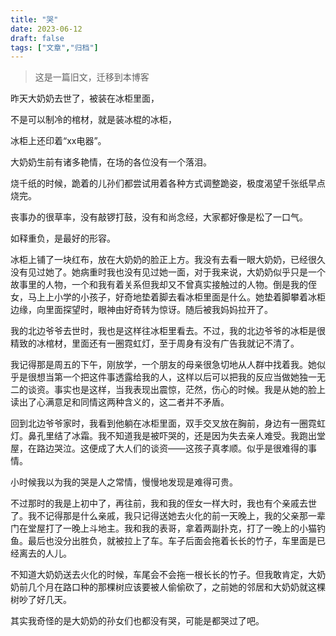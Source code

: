 ```yaml
---
title: "哭"
date: 2023-06-12
draft: false
tags: ["文章","归档"]
---
```


> 这是一篇旧文，迁移到本博客
> 

昨天大奶奶去世了，被装在冰柜里面，

不是可以制冷的棺材，就是装冰棍的冰柜，

冰柜上还印着“xx电器”。

大奶奶生前有诸多艳情，在场的各位没有一个落泪。

烧千纸的时候，跪着的儿孙们都尝试用着各种方式调整跪姿，极度渴望千张纸早点烧完。

丧事办的很草率，没有敲锣打鼓，没有和尚念经，大家都好像是松了一口气。

如释重负，是最好的形容。

冰柜上铺了一块红布，放在大奶奶的脸正上方。我没有去看一眼大奶奶，已经很久没有见过她了。她病重时我也没有见过她一面，对于我来说，大奶奶似乎只是一个故事里的人物，一个和我有着关系但我却又不曾真实接触过的人物。倒是我的侄女，马上上小学的小孩子，好奇地垫着脚去看冰柜里面是什么。她垫着脚攀着冰柜边缘，向里面探望时，眼神由好奇转为惊讶。随后被我妈妈拉开了。

我的北边爷爷去世时，我也是这样往冰柜里看去。不过，我的北边爷爷的冰柜是很精致的冰棺材，里面还有一圈霓虹灯，至于周身有没有广告我就记不清了。

我记得那是周五的下午，刚放学，一个朋友的母亲很急切地从人群中找着我。她似乎是很想当第一个把这件事透露给我的人，这样以后可以把我的反应当做她独一无二的谈资。事实也是这样，当我表现出震惊，茫然，伤心的时候。我是从她的脸上读出了心满意足和同情这两种含义的，这二者并不矛盾。

回到北边爷爷家时，我看到他躺在冰柜里面，双手交叉放在胸前，身边有一圈霓虹灯。鼻孔里结了冰霜。我不知道我是被吓哭的，还是因为失去亲人难受。我跑出堂屋，在路边哭泣。这便成了大人们的谈资——这孩子真孝顺。似乎是很难得的事情。

小时候我以为我的哭是人之常情，慢慢地发现是难得可贵。

不过那时的我是上初中了，再往前，我和我的侄女一样大时，我也有个亲戚去世了。我不记得那是什么亲戚，我只记得送她去火化的前一天晚上，我的父亲那一辈门在堂屋打了一晚上斗地主。我和我的表哥，拿着两副扑克，打了一晚上的小猫钓鱼。最后也没分出胜负，就被拉上了车。车子后面会拖着长长的竹子，车里面是已经离去的人儿。

不知道大奶奶送去火化的时候，车尾会不会拖一根长长的竹子。但我敢肯定，大奶奶前几个月在路口种的那棵树应该要被人偷偷砍了，之前她的邻居和大奶奶就这棵树吵了好几天。

其实我奇怪的是大奶奶的孙女们也都没有哭，可能是都哭过了吧。